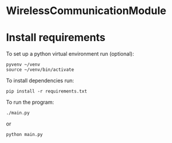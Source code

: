 # WirelessCommunicationModule
# Install requirements

To set up a python virtual environment run (optional):
	
	pyvenv ~/venv
	source ~/venv/bin/activate

 To install dependencies run:

 	pip install -r requirements.txt

 To run the program:

 	./main.py
 	
 or 

 	python main.py